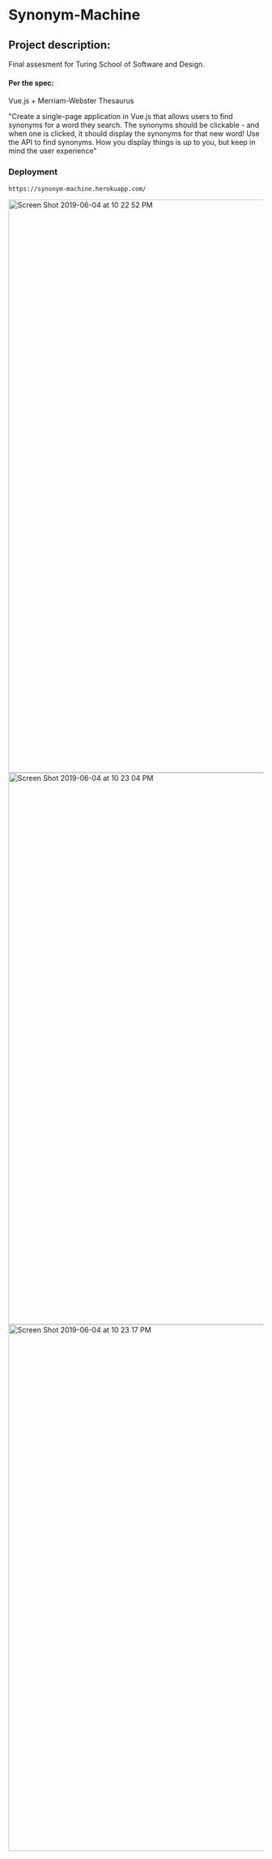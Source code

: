 # Synonym-Machine

## Project description: 
Final assesment for Turing School of Software and Design.

#### Per the spec:
Vue.js + Merriam-Webster Thesaurus

"Create a single-page application in Vue.js that allows users to find synonyms for a word they search. The synonyms should be clickable - and when one is clicked, it should display the synonyms for that new word! Use the API to find synonyms. How you display things is up to you, but keep in mind the user experience"

### Deployment

```https://synonym-machine.herokuapp.com/```

<img width="1132" alt="Screen Shot 2019-06-04 at 10 22 52 PM" src="https://user-images.githubusercontent.com/38082195/58930117-64ffe400-8717-11e9-8d0f-295fa8efd3a5.png">

<img width="1090" alt="Screen Shot 2019-06-04 at 10 23 04 PM" src="https://user-images.githubusercontent.com/38082195/58930120-6a5d2e80-8717-11e9-91f7-14573d62467b.png">


<img width="1040" alt="Screen Shot 2019-06-04 at 10 23 17 PM" src="https://user-images.githubusercontent.com/38082195/58930122-6cbf8880-8717-11e9-9c05-2d8a18422f75.png">

